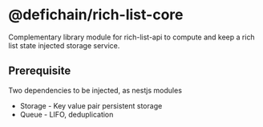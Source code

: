 # @defichain/rich-list-core
Complementary library module for rich-list-api to compute and keep a rich list state injected storage service.

## Prerequisite
Two dependencies to be injected, as nestjs modules
- Storage - Key value pair persistent storage
- Queue - LIFO, deduplication
